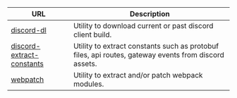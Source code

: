 | URL                                                                                 | Description                                                                                          |
|-------------------------------------------------------------------------------------|------------------------------------------------------------------------------------------------------|
| [discord-dl](https://github.com/sasha0552/discord-dl)                               | Utility to download current or past discord client build.                                            |
| [discord-extract-constants](https://github.com/sasha0552/discord-extract-constants) | Utility to extract constants such as protobuf files, api routes, gateway events from discord assets. |
| [webpatch](https://github.com/sasha0552/webpatch)                                   | Utility to extract and/or patch webpack modules.                                                     |
